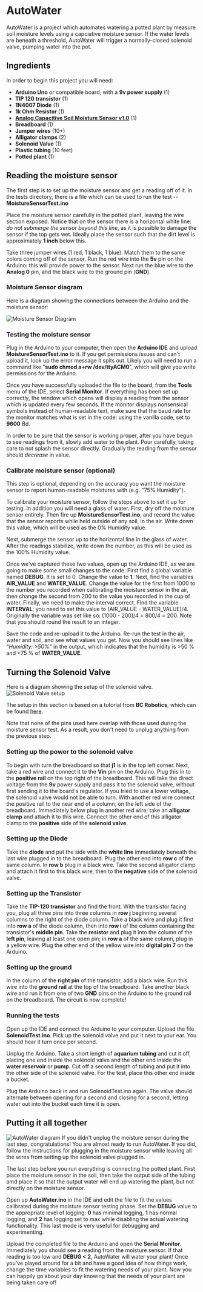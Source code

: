 # AutoWater
AutoWater is a project which automates watering a potted plant by measure soil moisture levels using a capciative moisture sensor. If the water levels are beneath a threshold, AutoWater will trigger a normally-closed solenoid valve, pumping water into the pot.

## Ingredients
In order to begin this project you will need:
- __Arduino Uno__ or compatible board, with a __9v power supply__ (1)
- __TIP 120 transistor__ (1)
- __1N4007 Diode__ (1)
- __1k Ohm Resistor__ (1)
- [__Analog Capacitive Soil Moisture Sensor v1.0__](https://www.dfrobot.com/wiki/index.php/Capacitive_Soil_Moisture_Sensor_SKU:SEN0193) (1)
- __Breadboard__ (1)
- __Jumper wires__ (10+)
- __Alligator clamps__ (2)
- __Solenoid Valve__ (1)
- __Plastic tubing__ (10 feet)
- __Potted plant__ (1)

## Reading the moisture sensor
The first step is to set up the moisture sensor and get a reading off of it. In the tests directory, there is a file which can be used to run the test -- __MoistureSensorTest.ino__

Place the moisture sensor carefully in the potted plant, leaving the wire section exposed. Notice that on the sensor there is a horizontal white line: *do not submerge the sensor beyond this line*, as it is possible to damage the sensor if the top gets wet. Ideally place the sensor such that the dirt level is approximately __1 inch__ below this.

Take three jumper wires (1 red, 1 black, 1 blue). Match them to the same colors coming off of the sensor. Run the red wire into the __5v__ pin on the Arduino: this will provide power to the sensor. Next run the blue wire to the __Analog 0__ pin, and the black wire to the ground pin (__GND__).

### Moisture Sensor diagram
Here is a diagram showing the connections between the Arduino and the moisture sensor:

![Moisture Sensor Diagram](https://github.com/eindiran/AutoWater/blob/master/diagrams/MoistureSensorDiagram.png)

### Testing the moisture sensor
Plug in the Arduino to your computer, then open the __Arduino IDE__ and upload __MoistureSensorTest.ino__ to it. If you get permissions issues and can't upload it, look up the error message it spits out. Likely you will need to run a command like "__sudo chmod a+rw /dev/ttyACM0__", which will give you write permissions for the Arduino.

Once you have successfully uploaded the file to the board, from the __Tools__ menu of the IDE, select __Serial Monitor__. If everything has been set up correctly, the window which opens will display a reading from the sensor which is updated every few seconds. If the monitor displays nonsensical symbols instead of human-readable text, make sure that the baud rate for the monitor matches what is set in the code: using the vanilla code, set to __9600__ Bd.

In order to be sure that the sensor is working proper, after you have begun to see readings from it, slowly add water to the plant. Pour carefully, taking care to not splash the sensor directly. Gradually the reading from the sensor should *decrease* in value.

### Calibrate moisture sensor (optional)
This step is optional, depending on the accuracy you want the moisture sensor to report human-readable moistures with (e.g. "75% Humidity").

To calibrate your moisture sensor, follow the steps above to set it up for testing. In addition you will need a glass of water. First, dry off the moisture sensor entirely. Then fire up __MoistureSensorTest.ino__, and record the value that the sensor reports while held outside of any soil, in the air. Write down this value, which will be used as the 0% Humidity value.

Next, submerge the sensor up to the horizontal line in the glass of water. After the readings stabilize, write down the number, as this will be used as the 100% Humidity value.

Once we've captured these two values, open up the Arduino IDE, as we are going to make some small changes to the code. First find a global variable named __DEBUG__. It is set to 0. Change the value to __1__. Next, find the variables __AIR_VALUE__ and __WATER_VALUE__. Change the value for the first from 1000 to the number you recorded when calibrating the moisture sensor in the air, then change the second from 200 to the value you recorded in the cup of water. Finally, we need to make the interval correct. Find the variable __INTERVAL__; you need to set this value to (AIR_VALUE - WATER_VALUE)/4. Originally the variable was set like so: (1000 - 200)/4 = 800/4 = 200. Note that you should round the result to an integer.

Save the code and re-upload it to the Arduino. Re-run the test in the air, water and soil, and see what values you get. Now you should see lines like "*Humidity: >50%*" in the output, which indicates that the humidity is >50 % and <75 % of __WATER_VALUE__.

## Turning the Solenoid Valve
Here is a diagram showing the setup of the solenoid valve.
![Solenoid Valve setup](https://github.com/eindiran/AutoWater/blob/master/diagrams/SolenoidValveDiagram.png)

The setup in this section is based on a tutorial from __BC Robotics__, which can be found [here](https://www.bc-robotics.com/tutorials/controlling-a-solenoid-valve-with-arduino/).

Note that none of the pins used here overlap with those used during the moisture sensor test. As a result, you don't need to unplug anything from the previous step.

### Setting up the power to the solenoid valve
To begin with turn the breadboard so that __j1__ is in the top left corner. Next, take a red wire and connect it to the __Vin__ pin on the Arduino. Plug this in to the __positive rail__ on the top right of the breadboard. This will take the direct voltage from the __9v__ power supply and pass it to the solenoid valve, without first sending it to the board's regulator. If you tried to use a lower voltage, the solenoid valve would not be able to turn. With another red wire connect the positive rail to the near end of a column, on the left side of the breadboard. Immediately below plug in another red wire; take an __alligator clamp__ and attach it to this wire. Connect the other end of this alligator clamp to the __positive__ side of the __solenoid valve__.

### Setting up the Diode
Take the __diode__ and put the side with the __white line__ immediately beneath the last wire plugged in to the breadboard. Plug the other end into __row c__ of the same column. In __row b__ plug in a black wire. Take the second alligator clamp and attach it first to this black wire, then to the __negative__ side of the solenoid valve.

### Setting up the Transistor
Take the __TIP-120 transistor__ and find the front. With the transistor facing you, plug all three pins into three columns in __row j__ beginning several columns to the right of the diode column. Take a black wire and plug it first into __row a__ of the diode column, then into __row i__ of the column containing the transistor's __middle pin__. Take the __resistor__ and plug it into the column of the __left pin__, leaving at least one open pin; in __row a__ of the same column, plug in a yellow wire. Plug the other end of the yellow wire into __digital pin 7__ on the Arduino.

### Setting up the ground
In the column of the __right pin__ of the transistor, add a black wire. Run this wire into the __ground rail__ at the top of the breadboard. Take another black wire and run it from one of two __GND__ pins on the Arduino to the ground rail on the breadboard. The circuit is now complete!

### Running the tests
Open up the IDE and connect the Arduino to your computer. Upload the file __SolenoidTest.ino__. Pick up the solenoid valve and put it next to your ear. You should hear it turn once per second.

Unplug the Arduino. Take a short length of __aquarium tubing__ and cut it off, placing one end inside the solenoid valve and the other end inside the __water reservoir__ or __pump__. Cut off a second length of tubing and put it into the other side of the solenoid valve. For the test, place this other end inside a bucket.

Plug the Arduino back in and run SolenoidTest.ino again. The valve should alternate between opening for a second and closing for a second, letting water out into the bucket each time it is open.

## Putting it all together
![AutoWater diagram](https://github.com/eindiran/AutoWater/blob/master/diagrams/AutoWaterDiagram.png)
If you didn't unplug the moisture sensor during the last step, congratulations! You are almost ready to run AutoWater. If you did, follow the instructions for plugging in the moisture sensor while leaving all the wires from setting up the solenoid valve plugged in.

The last step before you run everything is connecting the potted plant. First place the moisture sensor in the soil, then take the output side of the tubing amd place it so that the output water will end up watering the plant, but not directly on the moisture sensor.

Open up __AutoWater.ino__ in the IDE and edit the file to fit the values calibrated during the moisture sensor testing phase. Set the __DEBUG__ value to the appropriate level of logging: __0__ has minimal logging, __1__ has normal logging, and __2__ has logging set to max while disabling the actual watering functionality. This last mode is very useful for debugging and experimenting.

Upload the completed file to the Arduino and open the __Serial Monitor__. Immediately you should see a reading from the moisture sensor. If that reading is too low and __DEBUG < 2__, AutoWater will water your plant! Once you've played around for a bit and have a good idea of how things work, change the time variables to fit the watering needs of your plant. Now you can happily go about your day knowing that the needs of your plant are being taken care of!
